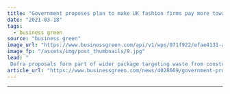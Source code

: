 ```yaml
---
title: "Government proposes plan to make UK fashion firms pay more towards textile recycling"
date: "2021-03-18"
tags: 
  - business green
source: "business green"
image_url: "https://www.businessgreen.com/api/v1/wps/071f922/efae4131-abd0-4ff6-94b4-a237aac06b9f/4/Shutterstock-185x114.jpg"
image_fp: "/assets/img/post_thumbnails/9.jpg"
lead: "
 Defra proposals form part of wider package targeting waste from construction, textiles, electronics, cars, furniture, plastics, and food, as Ministers pledge to end the 'throwaway culture as we build back greener'  ..."
article_url: "https://www.businessgreen.com/news/4028669/government-proposes-plan-uk-fashion-firms-pay-textile-recycling"
---
```


---

